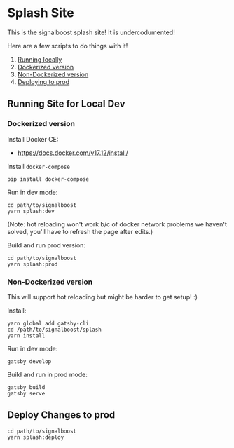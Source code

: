 # Splash Site

This is the signalboost splash site! It is undercodumented!

Here are a few scripts to do things with it!

1. [Running locally](#dev)
  1. [Dockerized version](#with-docker)
  1. [Non-Dockerized version](#no-docker)
1. [Deploying to prod](#deploy)

## Running Site for Local Dev <a name="dev"></a>

### Dockerized version <a name="with-docker"></a>

Install Docker CE:

* https://docs.docker.com/v17.12/install/

Install `docker-compose`

``` shell
pip install docker-compose
```

Run in dev mode:

``` shell
cd path/to/signalboost
yarn splash:dev
```

(Note: hot reloading won't work b/c of docker network problems we haven't solved, you'll have to refresh the page after edits.)

Build and run prod version:

``` shell
cd path/to/signalboost
yarn splash:prod
```

### Non-Dockerized version <a name="no-docker"></a>

This will support hot reloading but might be harder to get setup! :)

Install:

``` shell
yarn global add gatsby-cli
cd /path/to/signalboost/splash
yarn install
```

Run in dev mode:

``` shell
gatsby develop
```

Build and run in prod mode:

``` shell
gatsby build
gatsby serve
```

## Deploy Changes to prod <a name="deploy"></a>

``` shell
cd path/to/signalboost
yarn splash:deploy
```
